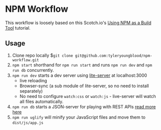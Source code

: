 # NPM Workflow #

This workflow is loosely based on this Scotch.io's [Using NPM as a Build Tool](https://scotch.io/tutorials/using-npm-as-a-build-tool) tutorial.

## Usage ##

1. Clone repo locally $`git clone git@github.com:tyleryoungblood/npm-workflow.git`
2. `npm start` shorthand for `npm run start` and runs `npm run dev` and `npm run db` concurrently.
3. `npm run dev` starts a dev server using [lite-server](https://www.npmjs.com/package/light-server) at localhost:3000
    - live reloading
    - Browser-sync (a sub module of lite-server, so no need to install separately)
    - No need to configure `watch:css` or `watch:js` - live-server will watch all files automatically. 
4. `npm run db` starts a JSON-server for playing with REST APIs [read more here](https://scotch.io/tutorials/json-server-as-a-fake-rest-api-in-frontend-development)
5. `npm run uglify` will minify your JavaScript files and move them to `dist/js/app.js`

